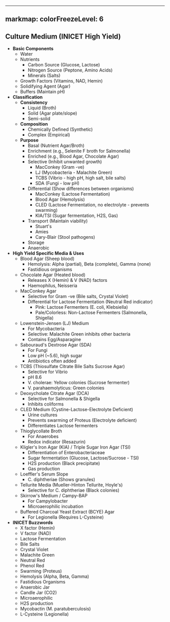 
---
markmap:
  colorFreezeLevel: 6
---

## Culture Medium (INICET High Yield)

-   **Basic Components**
    -   Water
    -   Nutrients
        -   Carbon Source (Glucose, Lactose)
        -   Nitrogen Source (Peptone, Amino Acids)
        -   Minerals (Salts)
    -   Growth Factors (Vitamins, NAD, Hemin)
    -   Solidifying Agent (Agar)
    -   Buffers (Maintain pH)
-   **Classification**
    -   **Consistency**
        -   Liquid (Broth)
        -   Solid (Agar plate/slope)
        -   Semi-solid
    -   **Composition**
        -   Chemically Defined (Synthetic)
        -   Complex (Empirical)
    -   **Purpose**
        -   Basal (Nutrient Agar/Broth)
        -   Enrichment (e.g., Selenite F broth for Salmonella)
        -   Enriched (e.g., Blood Agar, Chocolate Agar)
        -   Selective (Inhibit unwanted growth)
            -   MacConkey (Gram -ve)
            -   LJ (Mycobacteria - Malachite Green)
            -   TCBS (Vibrio - high pH, high salt, bile salts)
            -   SDA (Fungi - low pH)
        -   Differential (Show differences between organisms)
            -   MacConkey (Lactose Fermentation)
            -   Blood Agar (Hemolysis)
            -   CLED (Lactose Fermentation, no electrolyte - prevents swarming)
            -   KIA/TSI (Sugar fermentation, H2S, Gas)
        -   Transport (Maintain viability)
            -   Stuart's
            -   Amies
            -   Cary-Blair (Stool pathogens)
        -   Storage
        -   Anaerobic
-   **High Yield Specific Media & Uses**
    -   Blood Agar (Sheep blood)
        -   Hemolysis: Alpha (partial), Beta (complete), Gamma (none)
        -   Fastidious organisms
    -   Chocolate Agar (Heated blood)
        -   Releases X (Hemin) & V (NAD) factors
        -   Haemophilus, Neisseria
    -   MacConkey Agar
        -   Selective for Gram -ve (Bile salts, Crystal Violet)
        -   Differential for Lactose Fermentation (Neutral Red indicator)
            -   Pink: Lactose Fermenters (E. coli, Klebsiella)
            -   Pale/Colorless: Non-Lactose Fermenters (Salmonella, Shigella)
    -   Lowenstein-Jensen (LJ) Medium
        -   For Mycobacteria
        -   Selective: Malachite Green inhibits other bacteria
        -   Contains Egg/Asparagine
    -   Sabouraud's Dextrose Agar (SDA)
        -   For Fungi
        -   Low pH (~5.6), high sugar
        -   Antibiotics often added
    -   TCBS (Thiosulfate Citrate Bile Salts Sucrose Agar)
        -   Selective for Vibrio
        -   pH 8.6
        -   V. cholerae: Yellow colonies (Sucrose fermenter)
        -   V. parahaemolyticus: Green colonies
    -   Deoxycholate Citrate Agar (DCA)
        -   Selective for Salmonella & Shigella
        -   Inhibits coliforms
    -   CLED Medium (Cystine-Lactose-Electrolyte Deficient)
        -   Urine cultures
        -   Prevents swarming of Proteus (Electrolyte deficient)
        -   Differentiates Lactose fermenters
    -   Thioglycollate Broth
        -   For Anaerobes
        -   Redox indicator (Resazurin)
    -   Kligler's Iron Agar (KIA) / Triple Sugar Iron Agar (TSI)
        -   Differentiation of Enterobacteriaceae
        -   Sugar fermentation (Glucose, Lactose/Sucrose - TSI)
        -   H2S production (Black precipitate)
        -   Gas production
    -   Loeffler's Serum Slope
        -   C. diphtheriae (Shows granules)
    -   Tellurite Media (Mueller-Hinton Tellurite, Hoyle's)
        -   Selective for C. diphtheriae (Black colonies)
    -   Skirrow's Medium / Campy-BAP
        -   For Campylobacter
        -   Microaerophilic incubation
    -   Buffered Charcoal Yeast Extract (BCYE) Agar
        -   For Legionella (Requires L-Cysteine)
-   **INICET Buzzwords**
    -   X factor (Hemin)
    -   V factor (NAD)
    -   Lactose Fermentation
    -   Bile Salts
    -   Crystal Violet
    -   Malachite Green
    -   Neutral Red
    -   Phenol Red
    -   Swarming (Proteus)
    -   Hemolysis (Alpha, Beta, Gamma)
    -   Fastidious Organisms
    -   Anaerobic Jar
    -   Candle Jar (CO2)
    -   Microaerophilic
    -   H2S production
    -   Mycobactin (M. paratuberculosis)
    -   L-Cysteine (Legionella)

